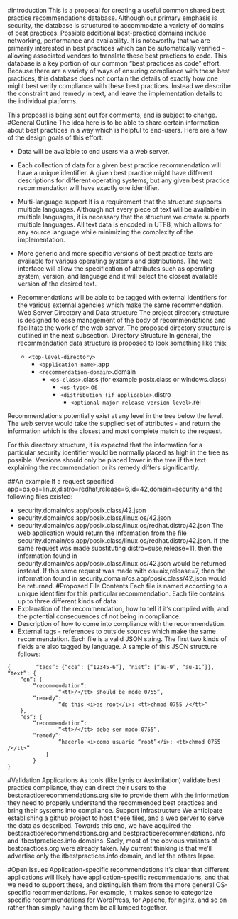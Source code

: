 #Introduction
This is a proposal for creating a useful common shared best practice recommendations database.  Although our primary emphasis is security, the database is structured to accommodate a variety of domains of best practices.  Possible additional best-practice domains include networking, performance and availability.  It is noteworthy that we are primarily interested in best practices which can be automatically verified - allowing associated vendors to translate these best practices to code.  This database is a key portion of our common “best practices as code” effort.  Because there are a variety of ways of ensuring compliance with these best practices, this database does not contain the details of exactly how one might best verify compliance with these best practices.  Instead we describe the constraint and remedy in text, and leave the implementation details to the individual platforms.


This proposal is being sent out for comments, and is subject to change.
#General Outline
The idea here is to be able to share certain information about best practices in a way which is helpful to end-users.  Here are a few of the design goals of this effort:
* Data will be available to end users via a web server.
* Each collection of data for a given best practice recommendation will have a unique identifier.  A given best practice might have different descriptions for different operating systems, but any given best practice recommendation will have exactly one identifier.
* Multi-language support
It is a requirement that the structure supports multiple languages. Although not every piece of text will be available in multiple languages, it is necessary that the structure we create supports multiple languages.  All text data is encoded in UTF8, which allows for any source language while minimizing the complexity of the implementation.
* More generic and more specific versions of best practice texts are available for various operating systems and distributions.  The web interface will allow the specification of attributes such as operating system, version, and language and it will select the closest available version of the desired text.
* Recommendations will be able to be tagged with external identifiers for the various external agencies which make the same recommendation.
Web Server
Directory and Data structure
The project directory structure is designed to ease management of the body of recommendations and facilitate the work of the web server.  The proposed directory structure is outlined in the next subsection.
Directory Structure
In general, the recommendation data structure is proposed to look something like this:

   * ``<top-level-directory>``
     *  ``<application-name>``.app
       * ``<recommendation-domain>``.domain
         * ``<os-class>``.class (for example posix.class or windows.class)
           * ``<os-type>``.os
            * ``<distribution (if applicable>``.distro
              * ``<optional-major-release-version-level>``.rel

Recommendations potentially exist at any level in the tree below the <recommendation-domain> level.  The web server would take the supplied set of attributes - and return the information which is the closest and most complete match to the request.


For this directory structure, it is expected that the information for a particular security identifier would be normally placed as high in the tree as possible.  Versions should only be placed lower in the tree if the text explaining the recommendation or its remedy differs significantly.


##An example
If a request specified app=os,os=linux,distro=redhat,release=6,id=42,domain=security and the following files existed:
 * security.domain/os.app/posix.class/42.json
 * security.domain/os.app/posix.class/linux.os/42.json
 * security.domain/os.app/posix.class/linux.os/redhat.distro/42.json
The web application would return the information from the file security.domain/os.app/posix.class/linux.os/redhat.distro/42.json.  If the same request was made substituting distro=suse,release=11, then the information found in security.domain/os.app/posix.class/linux.os/42.json would be returned instead.  If this same request was made with os=aix,release=7, then the information found in security.domain/os.app/posix.class/42.json would be returned.
#Proposed File Contents
Each file is named according to a unique identifier for this particular recommendation.  Each file contains up to three different kinds of data:
 * Explanation of the recommendation, how to tell if it’s complied with, and the potential consequences of not being in compliance.
 * Description of how to come into compliance with the recommendation.
 * External tags - references to outside sources which make the same recommendation.
Each file is a valid JSON string.  The first two kinds of fields are also tagged by language.  A sample of this JSON structure follows:


```
{        “tags”: {“cce”: [“12345-6”], “nist”: [“au-9”, “au-11”]},
“text”: {
    “en”: {
        “recommendation”:
                “<tt>/</tt> should be mode 0755”,
        “remedy”:
                “do this <i>as root</i>: <tt>chmod 0755 /</tt>”
    },
    “es”: {
        “recommendation”:
                “<tt>/</tt> debe ser modo 0755”,
        “remedy”:
                “hacerlo <i>como usuario “root”</i>: <tt>chmod 0755 /</tt>”
            }
        }
}
```

#Validation Applications
As tools (like Lynis or Assimilation) validate best practice compliance, they can direct their users to the bestpracticerecommendations.org site to provide them with the information they need to properly understand the recommended best practices and bring their systems into compliance.
Support Infrastructure
We anticipate establishing a github project to host these files, and a web server to serve the data as described.  Towards this end, we have acquired the bestpracticerecommendations.org and bestpracticerecommendations.info and itbestpractices.info domains.  Sadly, most of the obvious variants of bestpractices.org were already taken.  My current thinking is that we’ll advertise only the itbestpractices.info domain, and let the others lapse.


#Open Issues
Application-specific recommendations
It’s clear that different applications will likely have application-specific recommendations, and that we need to support these, and distinguish them from the more general OS-specific recommendations.  For example, it makes sense to categorize specific recommendations for WordPress, for Apache, for nginx, and so on rather than simply having them be all lumped together.
